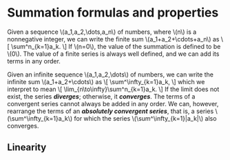 # Summation formulas and properties

Given a sequence \\(a_1,a_2,\dots,a_n\\) of numbers, where \\(n\\) is a
nonnegative integer, we can write the finite sum \\(a_1+a_2+\cdots+a_n\\) as
\\[
  \sum^n_{k=1}a_k.
\\]
If \\(n=0\\), the value of the summation is defined to be \\(0\\). The value of
a finite series is always well defined, and we can add its terms in any order.

Given an infinite sequence \\(a_1,a_2,\dots\\) of numbers, we can write the
infinite sum \\(a_1+a_2+\cdots\\) as
\\[
  \sum^\infty_{k=1}a_k,
\\]
which we interpret to mean
\\[
  \lim_{n\to\infty}\sum^n_{k=1}a_k.
\\]
If the limit does not exist, the series _**diverges**_; otherwise, it
_**converges**_. The terms of a convergent series cannot always be added in any
order. We can, however, rearrange the terms of an _**absolutely convergent
series**_, that is, a series \\(\sum^\infty_{k=1}a_k\\) for which the series
\\(\sum^\infty_{k=1}|a_k|\\) also converges.

## Linearity

